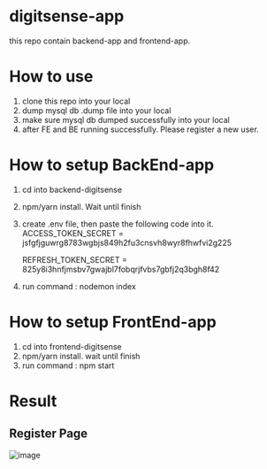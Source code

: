 # digitsense-app
this repo contain backend-app and frontend-app.

# How to use
1. clone this repo into your local
2. dump mysql db .dump file into your local
3. make sure mysql db dumped successfully into your local
4. after FE and BE running successfully. Please register a new user.

# How to setup BackEnd-app
1. cd into backend-digitsense
2. npm/yarn install. Wait until finish
3. create .env file, then paste the following code into it.
    ACCESS_TOKEN_SECRET = jsfgfjguwrg8783wgbjs849h2fu3cnsvh8wyr8fhwfvi2g225
    
    REFRESH_TOKEN_SECRET = 825y8i3hnfjmsbv7gwajbl7fobqrjfvbs7gbfj2q3bgh8f42
4. run command :  nodemon index

# How to setup FrontEnd-app
1. cd into frontend-digitsense
2. npm/yarn install. wait until finish
3. run command : npm start

# Result
## Register Page
![image](https://user-images.githubusercontent.com/10796425/188797901-572dc42c-76a7-44ac-9dde-97b779dc6bff.png)
